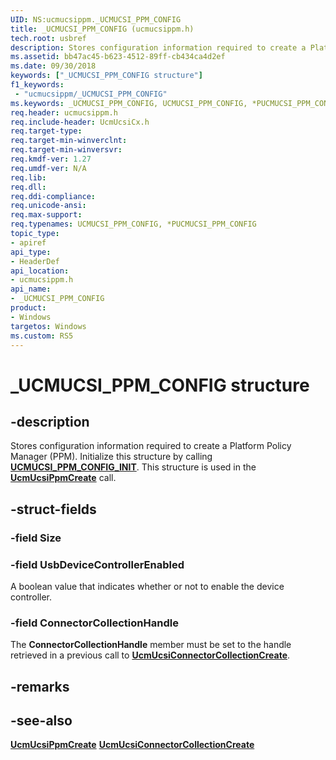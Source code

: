 ```yaml
---
UID: NS:ucmucsippm._UCMUCSI_PPM_CONFIG
title: _UCMUCSI_PPM_CONFIG (ucmucsippm.h)
tech.root: usbref
description: Stores configuration information required to create a Platform Policy Manager (PPM). 
ms.assetid: bb47ac45-b623-4512-89ff-cb434ca4d2ef
ms.date: 09/30/2018
keywords: ["_UCMUCSI_PPM_CONFIG structure"]
f1_keywords:
 - "ucmucsippm/_UCMUCSI_PPM_CONFIG"
ms.keywords: _UCMUCSI_PPM_CONFIG, UCMUCSI_PPM_CONFIG, *PUCMUCSI_PPM_CONFIG, 
req.header: ucmucsippm.h
req.include-header: UcmUcsiCx.h
req.target-type:
req.target-min-winverclnt:
req.target-min-winversvr:
req.kmdf-ver: 1.27
req.umdf-ver: N/A
req.lib:
req.dll:
req.ddi-compliance:
req.unicode-ansi:
req.max-support:
req.typenames: UCMUCSI_PPM_CONFIG, *PUCMUCSI_PPM_CONFIG
topic_type: 
- apiref
api_type: 
- HeaderDef
api_location: 
- ucmucsippm.h
api_name: 
- _UCMUCSI_PPM_CONFIG
product:
- Windows
targetos: Windows
ms.custom: RS5
---
```


# _UCMUCSI_PPM_CONFIG structure

## -description
Stores configuration information required to create a Platform Policy Manager (PPM). Initialize this structure by calling [**UCMUCSI_PPM_CONFIG_INIT**](nf-ucmucsippm-ucmucsi_ppm_config_init.md). This structure is used in the [**UcmUcsiPpmCreate**](nf-ucmucsippm-ucmucsippmcreate.md) call.

## -struct-fields

### -field Size
 
### -field UsbDeviceControllerEnabled
A boolean value that indicates whether or not to enable the device controller.  

### -field ConnectorCollectionHandle
The **ConnectorCollectionHandle** member must be set to the handle retrieved in a previous call to [**UcmUcsiConnectorCollectionCreate**](nf-ucmucsippm-ucmucsiconnectorcollectioncreate.md).

## -remarks

## -see-also

[**UcmUcsiPpmCreate**](nf-ucmucsippm-ucmucsippmcreate.md)
[**UcmUcsiConnectorCollectionCreate**](nf-ucmucsippm-ucmucsiconnectorcollectioncreate.md)
